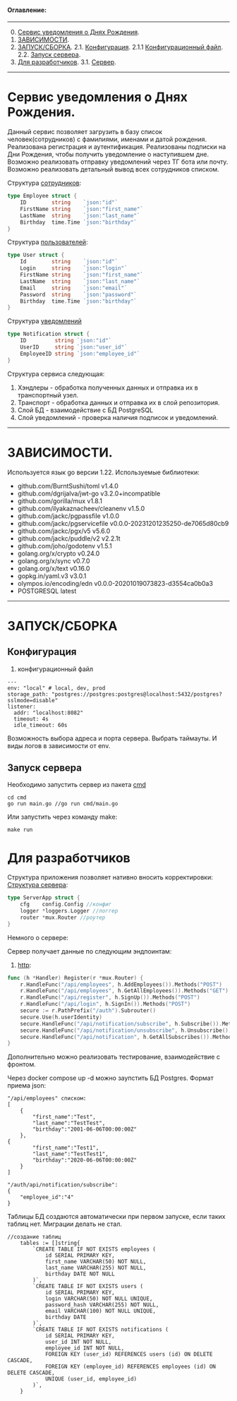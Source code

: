 #### Оглавление:
____
0. [Сервис уведомления о Днях Рождения](#сервис-уведомления-о-Днях-Рождения).
1. [ЗАВИСИМОСТИ](#зависимости).
2. [ЗАПУСК/СБОРКА](#запусксборка).
2.1. [Конфигурация](#конфигурация).
2.1.1 [Конфигурационный файл](#3-конфигурационный-файл).
2.2. [Запуск сервера](#запуск-сервера).
3. [Для разработчиков](#для-разработчиков).
3.1. [Сервер](#2-сервер).
____

# Сервис уведомления о Днях Рождения.

Данный сервис позволяет загрузить в базу список человек(сотрудников) с фамилиями, именами и датой рождения. Реализована регистрация и аутентификация. Реализованы подписки на Дни Рождения, чтобы получить уведомление о наступившем дне.
Возможно реализовать отправку уведомлений через ТГ бота или почту. Возможно реализовать детальный вывод всех сотрудников списком.

Структура [сотрудников](https://github.com/CyrilSbrodov/birthdayNotification/blob/main/internal/models/employee.go):
```GO
type Employee struct {
	ID        string    `json:"id"`
	FirstName string    `json:"first_name"`
	LastName  string    `json:"last_name"`
	Birthday  time.Time `json:"birthday"`
}
```
Структура [пользователей](https://github.com/CyrilSbrodov/birthdayNotification/blob/main/internal/models/user.go):
```GO
type User struct {
	Id        string    `json:"id"`
	Login     string    `json:"login"`
	FirstName string    `json:"first_name"`
	LastName  string    `json:"last_name"`
	Email     string    `json:"email"`
	Password  string    `json:"password"`
	Birthday  time.Time `json:"birthday"`
}
```
Структура [уведомлений](https://github.com/CyrilSbrodov/birthdayNotification/blob/main/internal/models/notification.go)
```GO
type Notification struct {
	ID         string `json:"id"`
	UserID     string `json:"user_id"`
	EmployeeID string `json:"employee_id"`
}
```

Структура сервиса следующая:
1) Хэндлеры - обработка полученных данных и отправка их в транспортный узел.
2) Транспорт - обработка данных и отправка их в слой репозитория.
3) Слой БД - взаимодействие с БД PostgreSQL
4) Слой уведомлений - проверка наличия подписок и уведомлений.
____
# ЗАВИСИМОСТИ.

Используется язык go версии 1.22. Используемые библиотеки:
- github.com/BurntSushi/toml v1.4.0
- github.com/dgrijalva/jwt-go v3.2.0+incompatible
- github.com/gorilla/mux v1.8.1
- github.com/ilyakaznacheev/cleanenv v1.5.0
- github.com/jackc/pgpassfile v1.0.0
- github.com/jackc/pgservicefile v0.0.0-20231201235250-de7065d80cb9
- github.com/jackc/pgx/v5 v5.6.0
- github.com/jackc/puddle/v2 v2.2.1t
- github.com/joho/godotenv v1.5.1
- golang.org/x/crypto v0.24.0
- golang.org/x/sync v0.7.0
- golang.org/x/text v0.16.0
- gopkg.in/yaml.v3 v3.0.1
- olympos.io/encoding/edn v0.0.0-20201019073823-d3554ca0b0a3
- POSTGRESQL latest
____

# ЗАПУСК/СБОРКА

## Конфигурация

1) конфигурационный файл

```
---
env: "local" # local, dev, prod
storage_path: "postgres://postgres:postgres@localhost:5432/postgres?sslmode=disable"
listener:
  addr: "localhost:8082"
  timeout: 4s
  idle_timeout: 60s
```

Возможность выбора адреса и порта сервера. Выбрать таймауты. И виды логов в зависимости от env.

## Запуск сервера

Необходимо запустить сервер из пакета [cmd](https://github.com/CyrilSbrodov/birthdayNotification/blob/main/cmd/main.go)
```
cd cmd
go run main.go //go run cmd/main.go
```
Или запустить через команду make:
```
make run
```
 
# Для разработчиков
Структура приложения позволяет нативно вносить корректировки:
[Структура сервера](https://github.com/CyrilSbrodov/birthdayNotification/blob/main/internal/app/app.go):
```GO
type ServerApp struct {
	cfg    config.Config //конфиг
	logger *loggers.Logger //логгер
	router *mux.Router //роутер
}
```

Немного о сервере:

Сервер получает данные по следующим эндпоинтам:
1) [http](https://github.com/CyrilSbrodov/birthdayNotification/blob/main/internal/handlers/handler.go):
```GO
func (h *Handler) Register(r *mux.Router) {
	r.HandleFunc("/api/employees", h.AddEmployees()).Methods("POST")
	r.HandleFunc("/api/employees", h.GetAllEmployees()).Methods("GET")
	r.HandleFunc("/api/register", h.SignUp()).Methods("POST")
	r.HandleFunc("/api/login", h.SignIn()).Methods("POST")
	secure := r.PathPrefix("/auth").Subrouter()
	secure.Use(h.userIdentity)
	secure.HandleFunc("/api/notification/subscribe", h.Subscribe()).Methods("POST")
	secure.HandleFunc("/api/notification/unsubscribe", h.Unsubscribe()).Methods("POST")
	secure.HandleFunc("/api/notification", h.GetAllSubscribes()).Methods("GET")
}
```

Дополнительно можно реализовать тестирование, взаимодействие с фронтом.

Через docker compose up -d можно заупстить БД Postgres.
Формат приема json:
```
"/api/employees" списком:
[
    {
        "first_name":"Test",
        "last_name":"TestTest",
        "birthday":"2001-06-06T00:00:00Z"
    },
{
        "first_name":"Test1",
        "last_name":"TestTest1",
        "birthday":"2020-06-06T00:00:00Z"
    }
]

"/auth/api/notification/subscribe":
{
    "employee_id":"4"
}
```

Таблицы БД создаются автоматически при первом запуске, если таких таблиц нет. Миграции делать не стал.
```
//создание таблиц
	tables := []string{
		`CREATE TABLE IF NOT EXISTS employees (
            id SERIAL PRIMARY KEY,
            first_name VARCHAR(50) NOT NULL,
            last_name VARCHAR(255) NOT NULL,
    		birthday DATE NOT NULL
        )`,
		`CREATE TABLE IF NOT EXISTS users (
            id SERIAL PRIMARY KEY,
            login VARCHAR(50) NOT NULL UNIQUE,
            password_hash VARCHAR(255) NOT NULL,
            email VARCHAR(100) NOT NULL UNIQUE,
    		birthday DATE
        )`,
		`CREATE TABLE IF NOT EXISTS notifications (
    		id SERIAL PRIMARY KEY,
    		user_id INT NOT NULL,
    		employee_id INT NOT NULL,
            FOREIGN KEY (user_id) REFERENCES users (id) ON DELETE CASCADE,
            FOREIGN KEY (employee_id) REFERENCES employees (id) ON DELETE CASCADE,
            UNIQUE (user_id, employee_id)
        )`,
	}
```
